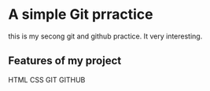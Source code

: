 # A simple Git prractice 
this is my secong git and github practice. It very interesting.
## Features of my project
HTML
CSS
GIT
GITHUB
